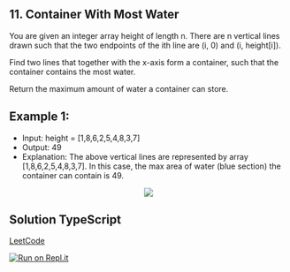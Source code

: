 ## 11. Container With Most Water
You are given an integer array height of length n. There are n vertical lines drawn such that the two endpoints of the ith line are (i, 0) and (i, height[i]).

Find two lines that together with the x-axis form a container, such that the container contains the most water.

Return the maximum amount of water a container can store.

## Example 1:

- Input: height = [1,8,6,2,5,4,8,3,7]
- Output: 49
- Explanation: The above vertical lines are represented by array [1,8,6,2,5,4,8,3,7]. In this case, the max area of water (blue section) the container can contain is 49.

<p align="center">
  <img src="https://s3-lc-upload.s3.amazonaws.com/uploads/2018/07/17/question_11.jpg" />
</p>



## Solution TypeScript

[LeetCode](https://leetcode.com/submissions/detail/704117776/)

[![Run on Repl.it](https://repl.it/badge/github/oscharko/TS-LeetCode-11-Container-With-Most-Water)](https://replit.com/@oscharko/TS-LeetCode-11-Container-With-Most-Water)

